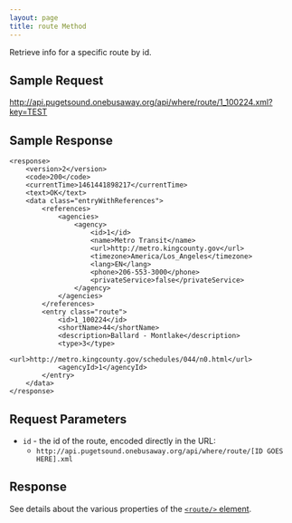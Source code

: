 ```yaml
---
layout: page
title: route Method
---
```


Retrieve info for a specific route by id.

## Sample Request

http://api.pugetsound.onebusaway.org/api/where/route/1_100224.xml?key=TEST

## Sample Response

    <response>
        <version>2</version>
        <code>200</code>
        <currentTime>1461441898217</currentTime>
        <text>OK</text>
        <data class="entryWithReferences">
            <references>
                <agencies>
                    <agency>
                        <id>1</id>
                        <name>Metro Transit</name>
                        <url>http://metro.kingcounty.gov</url>
                        <timezone>America/Los_Angeles</timezone>
                        <lang>EN</lang>
                        <phone>206-553-3000</phone>
                        <privateService>false</privateService>
                    </agency>
                </agencies>
            </references>
            <entry class="route">
                <id>1_100224</id>
                <shortName>44</shortName>
                <description>Ballard - Montlake</description>
                <type>3</type>
                <url>http://metro.kingcounty.gov/schedules/044/n0.html</url>
                <agencyId>1</agencyId>
            </entry>
        </data>
    </response>

## Request Parameters

* `id` - the id of the route, encoded directly in the URL:
    * `http://api.pugetsound.onebusaway.org/api/where/route/[ID GOES HERE].xml`

## Response

See details about the various properties of the [`<route/>` element](/api/where/elements/route).
